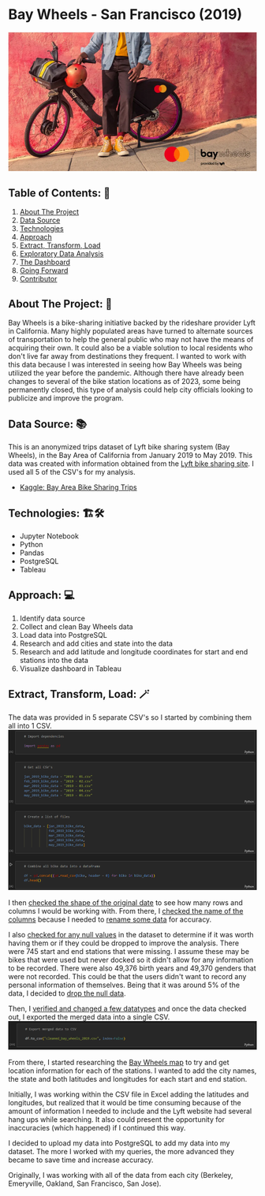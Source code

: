 # Bay Wheels - San Francisco (2019)

![Bay Wheels Logo](images/bay_wheels.jpg)

## Table of Contents: :house_with_garden:
01. [About The Project](#about)
02. [Data Source](#source)
03. [Technologies](#tech)
04. [Approach](#approach)
05. [Extract, Transform, Load](#etl)
06. [Exploratory Data Analysis](#eda)
07. [The Dashboard](#dashboard)
08. [Going Forward](#forward)
09. [Contributor](#team)

<a name="about"></a>
## About The Project: :thinking:
Bay Wheels is a bike-sharing initiative backed by the rideshare provider Lyft in California. Many highly populated areas have turned to alternate sources of transportation to help the general public who may not have the means of acquiring their own. It could also be a viable solution to local residents who don't live far away from destinations they frequent. I wanted to work with this data because I was interested in seeing how Bay Wheels was being utilized the year before the pandemic. Although there have already been changes to several of the bike station locations as of 2023, some being permanently closed, this type of analysis could help city officials looking to publicize and improve the program.

<a name="source"></a>
## Data Source: :books:
This is an anonymized trips dataset of Lyft bike sharing system (Bay Wheels), in the Bay Area of California from January 2019 to May 2019. This data was created with information obtained from the [Lyft bike sharing site](https://www.lyft.com/bikes/bay-wheels). I used all 5 of the CSV's for my analysis.

- [Kaggle: Bay Area Bike Sharing Trips](https://www.kaggle.com/datasets/jolasa/bay-area-bike-sharing-trips)

<a name="tech"></a>
## Technologies: :building_construction::hammer_and_wrench:
- Jupyter Notebook
- Python
- Pandas
- PostgreSQL
- Tableau

<a name="approach"></a>
## Approach: :computer:
01. Identify data source
02. Collect and clean Bay Wheels data
03. Load data into PostgreSQL
04. Research and add cities and state into the data
05. Research and add latitude and longitude coordinates for start and end stations into the data
06. Visualize dashboard in Tableau

<a name="etl"></a>
## Extract, Transform, Load: :magic_wand:
The data was provided in 5 separate CSV's so I started by combining them all into 1 CSV.
![ETL01](images/etl_images/etl_01.png)

I then [checked the shape of the original date](https://github.com/DConnellyII/lyft_bay_wheels/blob/main/images/etl_images/etl_02.png) to see how many rows and columns I would be working with. From there, I [checked the name of the columns](https://github.com/DConnellyII/lyft_bay_wheels/blob/main/images/etl_images/etl_03.png) because I needed to [rename some data](https://github.com/DConnellyII/lyft_bay_wheels/blob/main/images/etl_images/etl_04.png) for accuracy.

I also [checked for any null values](https://github.com/DConnellyII/lyft_bay_wheels/blob/main/images/etl_images/etl_05.png) in the dataset to determine if it was worth having them or if they could be dropped to improve the analysis. There were 745 start and end stations that were missing. I assume these may be bikes that were used but never docked so it didn't allow for any information to be recorded. There were also 49,376 birth years and 49,370 genders that were not recorded. This could be that the users didn't want to record any personal information of themselves. Being that it was around 5% of the data, I decided to [drop the null data](https://github.com/DConnellyII/lyft_bay_wheels/blob/main/images/etl_images/etl_06.png).

Then, I [verified and changed a few datatypes](https://github.com/DConnellyII/lyft_bay_wheels/blob/main/images/etl_images/etl_07.png) and once the data checked out, I exported the merged data into a single CSV.
![ETL08](images/etl_images/etl_08.png)

From there, I started researching the [Bay Wheels map](https://account.baywheels.com/map) to try and get location information for each of the stations. I wanted to add the city names, the state and both latitudes and longitudes for each start and end station.


Initially, I was working within the CSV file in Excel adding the latitudes and longitudes, but realized that it would be time consuming because of the amount of information I needed to include and the Lyft website had several hang ups while searching. It also could present the opportunity for inaccuracies (which happened) if I continued this way.

I decided to upload my data into PostgreSQL to add my data into my dataset.  The more I worked with my queries, the more advanced they became to save time and increase accuracy. 



Originally, I was working with all of the data from each city (Berkeley, Emeryville, Oakland, San Francisco, San Jose).
